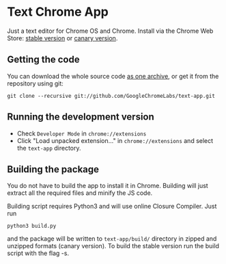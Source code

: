 # Text Chrome App

Just a text editor for Chrome OS and Chrome. Install via the Chrome Web Store: [stable version](https://chrome.google.com/webstore/detail/mmfbcljfglbokpmkimbfghdkjmjhdgbg) or [canary version](https://chrome.google.com/webstore/detail/text-canary/fojlbpdodmdfcdeigmknnaeikaadaaoh).

## Getting the code

You can download the whole source code [as one archive](https://github.com/GoogleChromeLabs/text-app/archive/master.zip), or get it from the repository using git:

    git clone --recursive git://github.com/GoogleChromeLabs/text-app.git

## Running the development version

* Check `Developer Mode` in `chrome://extensions`
* Click "Load unpacked extension..." in `chrome://extensions` and select the `text-app` directory.

## Building the package

You do not have to build the app to install it in Chrome. Building will just extract all the required files and minify the JS code.

Building script requires Python3 and will use online Closure Compiler. Just run

    python3 build.py

and the package will be written to `text-app/build/` directory in zipped and unzipped formats (canary version). To build the stable version run the build script with the flag -s.
